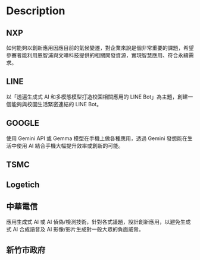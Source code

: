 # Description

## NXP
如何能夠以創新應用因應目前的氣候變遷，對企業來說是個非常重要的課題，希望參賽者能利用恩智浦與文曄科技提供的相關開發資源，實現智慧應用、符合永續需求。

## LINE
以「透遍生成式 AI 和多模態模型打造校園相關應用的 LINE Bot」為主題，創建一個能夠與校園生活緊密連結的 LINE Bot。

## GOOGLE
使用 Gemini API 或 Gemma 模型在手機上做各種應用，透過 Gemini 發想能在生活中使用 AI 結合手機大幅提升效率或創新的可能。

## TSMC

## Logetich

## 中華電信
應用生成式 AI 或 AI 偵偽/檢測技術，針對各式議題，設計創新應用，以避免生成式 AI 合成語音及 AI 影像/影片生成對一般大眾的負面威脅。

## 新竹市政府
